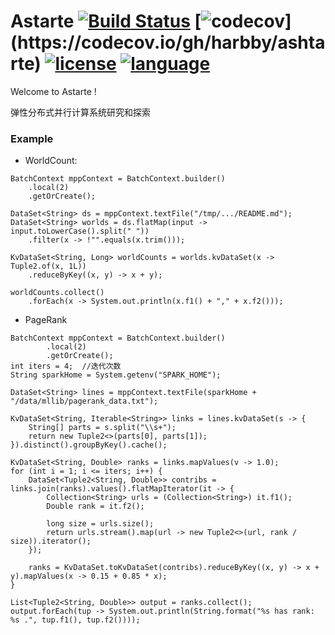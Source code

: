 # Astarte [![Build Status](https://api.travis-ci.com/harbby/ashtarte.svg?branch=master)](https://travis-ci.com/harbby/ashtarte) [![codecov](https://codecov.io/gh/harbby/ashtarte/branch/master/graph/badge.svg?)](https://codecov.io/gh/harbby/ashtarte) [![license](https://img.shields.io/badge/license-apache_v2-groon.svg)]() [![language](https://img.shields.io/badge/language-java_8_and_11-green.svg)]()


Welcome to Astarte !

弹性分布式并行计算系统研究和探索

### Example
* WorldCount:
```
BatchContext mppContext = BatchContext.builder()
    .local(2)
    .getOrCreate();

DataSet<String> ds = mppContext.textFile("/tmp/.../README.md");
DataSet<String> worlds = ds.flatMap(input -> input.toLowerCase().split(" "))
    .filter(x -> !"".equals(x.trim()));

KvDataSet<String, Long> worldCounts = worlds.kvDataSet(x -> Tuple2.of(x, 1L))
    .reduceByKey((x, y) -> x + y);

worldCounts.collect()
    .forEach(x -> System.out.println(x.f1() + "," + x.f2()));
```
* PageRank
```
BatchContext mppContext = BatchContext.builder()
        .local(2)
        .getOrCreate();
int iters = 4;  //迭代次数
String sparkHome = System.getenv("SPARK_HOME");

DataSet<String> lines = mppContext.textFile(sparkHome + "/data/mllib/pagerank_data.txt");

KvDataSet<String, Iterable<String>> links = lines.kvDataSet(s -> {
    String[] parts = s.split("\\s+");
    return new Tuple2<>(parts[0], parts[1]);
}).distinct().groupByKey().cache();

KvDataSet<String, Double> ranks = links.mapValues(v -> 1.0);
for (int i = 1; i <= iters; i++) {
    DataSet<Tuple2<String, Double>> contribs = links.join(ranks).values().flatMapIterator(it -> {
        Collection<String> urls = (Collection<String>) it.f1();
        Double rank = it.f2();

        long size = urls.size();
        return urls.stream().map(url -> new Tuple2<>(url, rank / size)).iterator();
    });

    ranks = KvDataSet.toKvDataSet(contribs).reduceByKey((x, y) -> x + y).mapValues(x -> 0.15 + 0.85 * x);
}

List<Tuple2<String, Double>> output = ranks.collect();
output.forEach(tup -> System.out.println(String.format("%s has rank:  %s .", tup.f1(), tup.f2())));
```


